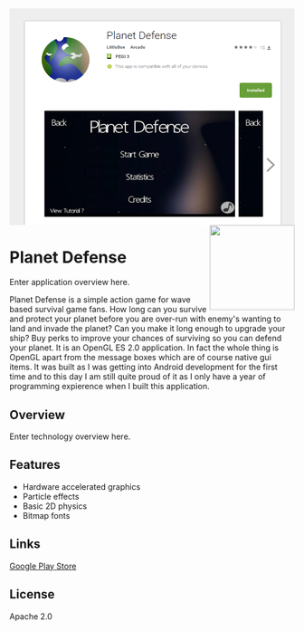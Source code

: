 <img align='middle' src="store.png" />

<img align='right' width='150' height='150' src='https://lh5.ggpht.com/5RsjiPJrTvF8i7MeZ7Xc6CfN7KyeQIqYmJQaqpvwt2tvcJ2tcbPxFsp9wnVwfXvWD-s=w300-rw'/>

# Planet Defense

Enter application overview here.

Planet Defense is a simple action game for wave based survival game fans. How long can you survive and protect your planet before you are over-run with enemy's wanting to land and invade the planet? Can you make it long enough to upgrade your ship? Buy perks to improve your chances of surviving so you can defend your planet. It is an OpenGL ES 2.0 application. In fact the whole thing is OpenGL apart from the message boxes which are of course native gui items. It was built as I was getting into Android development for the first time and to this day I am still quite proud of it as I only have a year of programming expierence when I built this application.

## Overview

Enter technology overview here.

## Features

* Hardware accelerated graphics
* Particle effects
* Basic 2D physics
* Bitmap fonts
 
## Links

[Google Play Store](https://play.google.com/store/apps/details?id=com.planetDefense&hl=en_GB)

## License
 
Apache 2.0

